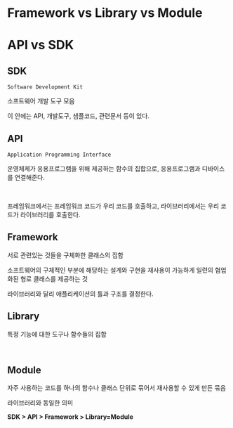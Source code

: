 # Framework vs Library vs Module

# API vs SDK



## SDK

`Software Development Kit`

소프트웨어 개발 도구 모음

이 안에는 API, 개발도구, 샘플코드, 관련문서 등이 있다.

## API

`Application Programming Interface`

운영체제가 응용프로그램을 위해 제공하는 함수의 집합으로, 응용프로그램과 디바이스를 연결해준다.

<br>

프레임워크에서는 프레임워크 코드가 우리 코드를 호출하고, 라이브러리에서는 우리 코드가 라이브러리를 호출한다.

## Framework

서로 관련있는 것들을 구체화한 클래스의 집합

소프트웨어의 구체적인 부분에 해당하는 설계와 구현을 재사용이 가능하게 일련의 협업화된 형로 클래스를 제공하는 것

라이브러리와 달리 애플리케이션의 틀과 구조를 결정한다.

## Library

특정 기능에 대한 도구나 함수들의 집합

<br>

## Module

자주 사용하는 코드를 하나의 함수나 클래스 단위로 묶어서 재사용할 수 있게 만든 묶음

라이브러리와 동일한 의미



**SDK  >  API  >  Framework  >  Library=Module**



